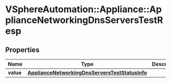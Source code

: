 # VSphereAutomation::Appliance::ApplianceNetworkingDnsServersTestResp

## Properties
Name | Type | Description | Notes
------------ | ------------- | ------------- | -------------
**value** | [**ApplianceNetworkingDnsServersTestStatusInfo**](ApplianceNetworkingDnsServersTestStatusInfo.md) |  | 


